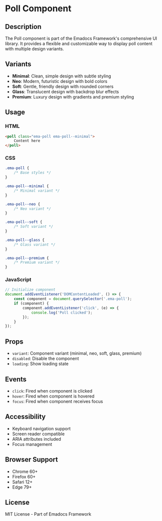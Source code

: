 # Poll Component

## Description
The Poll component is part of the Emadocs Framework's comprehensive UI library. It provides a flexible and customizable way to display poll content with multiple design variants.

## Variants
- **Minimal**: Clean, simple design with subtle styling
- **Neo**: Modern, futuristic design with bold colors
- **Soft**: Gentle, friendly design with rounded corners
- **Glass**: Translucent design with backdrop blur effects
- **Premium**: Luxury design with gradients and premium styling

## Usage

### HTML
```html
<poll class="ema-poll ema-poll--minimal">
    Content here
</poll>
```

### CSS
```css
.ema-poll {
    /* Base styles */
}

.ema-poll--minimal {
    /* Minimal variant */
}

.ema-poll--neo {
    /* Neo variant */
}

.ema-poll--soft {
    /* Soft variant */
}

.ema-poll--glass {
    /* Glass variant */
}

.ema-poll--premium {
    /* Premium variant */
}
```

### JavaScript
```javascript
// Initialize component
document.addEventListener('DOMContentLoaded', () => {
    const component = document.querySelector('.ema-poll');
    if (component) {
        component.addEventListener('click', (e) => {
            console.log('Poll clicked');
        });
    }
});
```

## Props
- `variant`: Component variant (minimal, neo, soft, glass, premium)
- `disabled`: Disable the component
- `loading`: Show loading state

## Events
- `click`: Fired when component is clicked
- `hover`: Fired when component is hovered
- `focus`: Fired when component receives focus

## Accessibility
- Keyboard navigation support
- Screen reader compatible
- ARIA attributes included
- Focus management

## Browser Support
- Chrome 60+
- Firefox 60+
- Safari 12+
- Edge 79+

## License
MIT License - Part of Emadocs Framework
